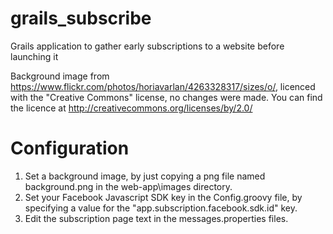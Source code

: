 grails_subscribe
================

Grails application to gather early subscriptions to a website before launching it

Background image from https://www.flickr.com/photos/horiavarlan/4263328317/sizes/o/,
licenced with the "Creative Commons" license, no changes were made.
You can find the licence at http://creativecommons.org/licenses/by/2.0/

Configuration
================
1) Set a background image, by just copying a png file named background.png in the web-app\images directory.
2) Set your Facebook Javascript SDK key in the Config.groovy file, by specifying a value for the "app.subscription.facebook.sdk.id" key.
3) Edit the subscription page text in the messages.properties files.